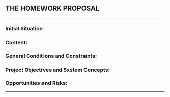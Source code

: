 ## THE HOMEWORK PROPOSAL
---------------------------------
### Initial Situation:



### Content:



### General Conditions and Constraints:



### Project Objectives and Sxstem Concepts:



### Opportunities and Risks:



---------------------------------
